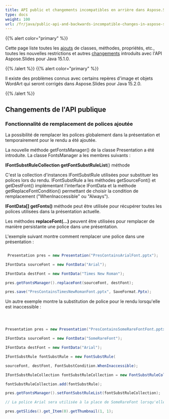 ```yaml
---
title: API public et changements incompatibles en arrière dans Aspose.Slides pour Java 15.1.0
type: docs
weight: 100
url: /fr/java/public-api-and-backwards-incompatible-changes-in-aspose-slides-for-java-15-1-0/
---
```


{{% alert color="primary" %}} 

Cette page liste toutes les [ajouts](/slides/fr/java/public-api-and-backwards-incompatible-changes-in-aspose-slides-for-java-15-1-0/) de classes, méthodes, propriétés, etc., toutes les nouvelles restrictions et autres [changements](/slides/fr/java/public-api-and-backwards-incompatible-changes-in-aspose-slides-for-java-15-1-0/) introduits avec l'API Aspose.Slides pour Java 15.1.0.

{{% /alert %}} {{% alert color="primary" %}} 

Il existe des problèmes connus avec certains repères d'image et objets WordArt qui seront corrigés dans Aspose.Slides pour Java 15.2.0.

{{% /alert %}} 
## **Changements de l'API publique**
### **Fonctionnalité de remplacement de polices ajoutée**
La possibilité de remplacer les polices globalement dans la présentation et temporairement pour le rendu a été ajoutée.

La nouvelle méthode getFontsManager() de la classe Presentation a été introduite. La classe FontsManager a les membres suivants :

**IFontSubstRuleCollection getFontSubstRuleList**() méthode

C'est la collection d'instances IFontSubstRule utilisées pour substituer les polices lors du rendu. IFontSubstRule a les méthodes getSourceFont() et getDestFont() implémentant l'interface IFontData et la méthode getReplaceFontCondition() permettant de choisir la condition de remplacement ("WhenInaccessible" ou "Always").

**IFontData[] getFonts()** méthode peut être utilisée pour récupérer toutes les polices utilisées dans la présentation actuelle.

Les méthodes **replaceFont(...)** peuvent être utilisées pour remplacer de manière persistante une police dans une présentation. 

L'exemple suivant montre comment remplacer une police dans une présentation :

``` java

 Presentation pres = new Presentation("PresContainsArialFont.pptx");

IFontData sourceFont = new FontData("Arial");

IFontData destFont = new FontData("Times New Roman");

pres.getFontsManager().replaceFont(sourceFont, destFont);

pres.save("PresContainsTimesNewRomanFont.pptx", SaveFormat.Pptx);

```

Un autre exemple montre la substitution de police pour le rendu lorsqu'elle est inaccessible :

``` java



Presentation pres = new Presentation("PresContainsSomeRareFontFont.pptx");

IFontData sourceFont = new FontData("SomeRareFont");

IFontData destFont = new FontData("Arial");

IFontSubstRule fontSubstRule = new FontSubstRule(

sourceFont, destFont, FontSubstCondition.WhenInaccessible);

IFontSubstRuleCollection fontSubstRuleCollection = new FontSubstRuleCollection();

fontSubstRuleCollection.add(fontSubstRule);

pres.getFontsManager().setFontSubstRuleList(fontSubstRuleCollection);

// La police Arial sera utilisée à la place de SomeRareFont lorsqu'elle est inaccessible

pres.getSlides().get_Item(0).getThumbnail(1, 1);

```